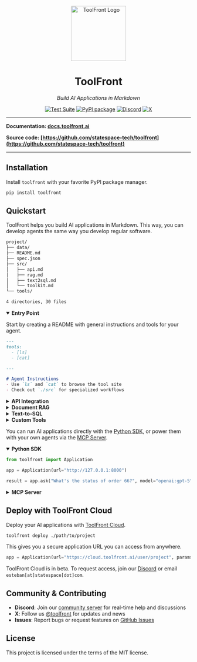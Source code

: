 <p align="center">
  <a href="https://github.com/statespace-tech/toolfront">
    <img src="https://raw.githubusercontent.com/statespace-tech/toolfront/main/docs/assets/images/logo.png" width="150" alt="ToolFront Logo">
  </a>
</p>

<div align="center">

# ToolFront

*Build AI Applications in Markdown*

[![Test Suite](https://github.com/statespace-tech/toolfront/actions/workflows/test.yml/badge.svg)](https://github.com/statespace-tech/toolfront/actions/workflows/test.yml)
[![PyPI package](https://img.shields.io/pypi/v/toolfront?color=%2334D058&label=pypi%20package)](https://pypi.org/project/toolfront/)
[![Discord](https://img.shields.io/discord/1323415085011701870?label=Discord&logo=discord&logoColor=white&style=flat-square)](https://discord.gg/rRyM7zkZTf)
[![X](https://img.shields.io/badge/Statespace-black?style=flat-square&logo=x&logoColor=white)](https://x.com/statespace_tech)

</div>

---

**Documentation: [docs.toolfront.ai](http://docs.toolfront.ai/)**

**Source code: [https://github.com/statespace-tech/toolfront](https://github.com/statespace-tech/toolfront)**

---

## Installation

Install `toolfront` with your favorite PyPI package manager.

```bash
pip install toolfront
```

## Quickstart

ToolFront helps you build AI applications in Markdown. This way, you can develop agents the same way you develop regular software.

```bash
project/
├── data/
├── README.md
├── spec.json
├── src/
│   ├── api.md
│   ├── rag.md
│   ├── text2sql.md
│   └── toolkit.md
└── tools/

4 directories, 30 files
```

<details open>
<summary><b>Entry Point</b></summary>

Start by creating a README with general instructions and tools for your agent.

```markdown
---
tools:
  - [ls]
  - [cat]

---

# Agent Instructions
- Use `ls` and `cat` to browse the tool site
- Check out `./src` for specialized workflows
```

</details>

<details>
<summary><b>API Integration</b></summary>

Connect agents to external APIs and web services using HTTP tools like `curl`.

```markdown
---
tools:
  - [curl, -X, GET, "https://api.com/{endpoint}"]

---

# Web API
- Call external APIs to fetch real-time data.
- Pass `{endpoint}` to make GET requests
- Check `/data/spec.json` for available endpoints
```

</details>

<details>
<summary><b>Document RAG</b></summary>

Teach your agent how to search and interpret documents with tools like `grep`.

```markdown

---
tools
  - [grep]

---

# Document RAG
- Use `grep` to search through `/data/catalog/`
- Cross-reference information across documents
- Look for product IDs, SKUs, or feature details
```

</details>

<details>
<summary><b>Text-to-SQL</b></summary>

Connect agents to databases using CLI tools like `psql` for text-to-SQL workflows.

```markdown
---
tools:
  - [psql, -U, $USER, -d, $DATABASE, -c, {query}]

---

# Text-to-SQL
- Query the PostgreSQL DB for product details
- Pass a `{query}` to the `psql` tool
- Available tables: `products` and `categories`
```

</details>

<details>
<summary><b>Custom Tools</b></summary>

Build custom tools using scripts in any programming language.

```markdown
---
tools:
  - [python, tools/status.py, {id}]
  - [cargo, script, tools/check_delays.rs]

---

# Toolkit
- Run `status.py` with `{id}` to check statuses
- Use `check_delays.rs` to scan for delayed orders
```

</details>

You can run AI applications directly with the [Python SDK](https://docs.toolfront.ai/pages/python_sdk/), or power them with your own agents via the [MCP Server](https://docs.toolfront.ai/pages/mcp_server/).

<details open>
<summary><b>Python SDK</b></summary>

```python
from toolfront import Application

app = Application(url="http://127.0.0.1:8000")

result = app.ask("What's the status of order 66?", model="openai:gpt-5")
```

</details>

<details>
<summary><b>MCP Server</b></summary>

```json
{
  "mcpServers": {
    "toolfront": {
      "command": "uvx",
      "args": ["toolfront", "mcp", "http://127.0.0.1:8000"]
    }
  }
}
```

</details>

## Deploy with ToolFront Cloud

Deploy your AI applications with [ToolFront Cloud](https://docs.toolfront.ai/pages/toolfront_cloud/).

```bash
toolfront deploy ./path/to/project
```

This gives you a secure application URL you can access from anywhere.

```python
app = Application(url="https://cloud.toolfront.ai/user/project", params={"API_KEY": ...})
```

ToolFront Cloud is in beta. To request access, join our [Discord](https://discord.gg/rRyM7zkZTf) or email `esteban[at]statespace[dot]com`.


## Community & Contributing

- **Discord**: Join our [community server](https://discord.gg/rRyM7zkZTf) for real-time help and discussions
- **X**: Follow us [@toolfront](https://x.com/toolfront) for updates and news
- **Issues**: Report bugs or request features on [GitHub Issues](https://github.com/statespace-tech/toolfront/issues)

## License

This project is licensed under the terms of the MIT license.